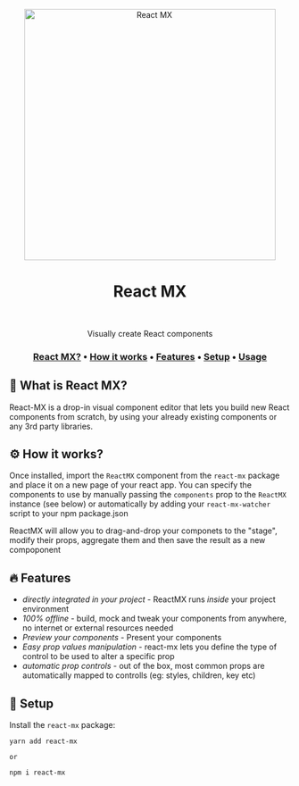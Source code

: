 <p align="center">
  <a href="https://gitpoint.co/">
    <img alt="React MX" title="React MX" src="http://i.imgur.com/n7UZNjk.png" width="450">
  </a>
</p>
<h1 align="center"> React MX </h1> <br>
<p align="center">
  Visually create React components
</p>

<h3 align="center">
  <a href="#what-is-react-mx">React MX?</a>
  <span> • </span>
  <a href="#how-it-works">How it works</a>
  <span> • </span>
  <a href="#features">Features</a>
  <span> • </span>
  <a href="#setup">Setup</a>
  <span> • </span>
  <a href="#usage">Usage</a>
</h3>

<h2 id="what-is-react-mx">🤔 What is React MX?</h2>

React-MX is a drop-in visual component editor that lets you build new React components from scratch, by using your already existing components or any 3rd party libraries.

<h2 id="how-it-works">⚙️ How it works?</h2>

Once installed, import the `ReactMX` component from the `react-mx` package and place it on a new page of your react app. You can specify the components to use by manually passing the `components` prop to the `ReactMX` instance (see below) or automatically by adding your `react-mx-watcher` script to your npm package.json

ReactMX will allow you to drag-and-drop your componets to the "stage", modify their props, aggregate them and then save the result as a new compoponent

<h2 id="features">🔥 Features</h2>

- _directly integrated in your project_ - ReactMX runs _inside_ your project environment
- _100% offline_ - build, mock and tweak your components from anywhere, no internet or external resources needed
- _Preview your components_ - Present your components
- _Easy prop values manipulation_ - react-mx lets you define the type of control to be used to alter a specific prop
- _automatic prop controls_ - out of the box, most common props are automatically mapped to controlls (eg: styles, children, key etc)

<h2 id="setup">🚀 Setup</h2>

Install the `react-mx` package:

```
yarn add react-mx

or

npm i react-mx
```
